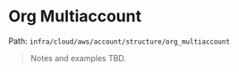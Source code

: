# Org Multiaccount

Path: `infra/cloud/aws/account/structure/org_multiaccount`

> Notes and examples TBD.
